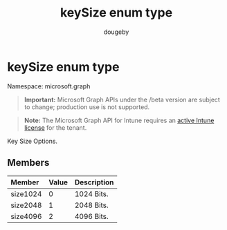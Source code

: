 ﻿---
title: "keySize enum type"
description: "Key Size Options."
author: "dougeby"
localization_priority: Normal
ms.prod: "intune"
doc_type: enumPageType
---

# keySize enum type

Namespace: microsoft.graph

> **Important:** Microsoft Graph APIs under the /beta version are subject to change; production use is not supported.

> **Note:** The Microsoft Graph API for Intune requires an [active Intune license](https://go.microsoft.com/fwlink/?linkid=839381) for the tenant.

Key Size Options.

## Members

| Member   | Value | Description |
| :------- | :---- | :---------- |
| size1024 | 0     | 1024 Bits.  |
| size2048 | 1     | 2048 Bits.  |
| size4096 | 2     | 4096 Bits.  |
